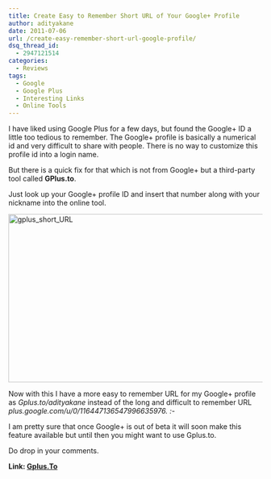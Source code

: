 ```yaml
---
title: Create Easy to Remember Short URL of Your Google+ Profile
author: adityakane
date: 2011-07-06
url: /create-easy-remember-short-url-google-profile/
dsq_thread_id:
  - 2947121514
categories:
  - Reviews
tags:
  - Google
  - Google Plus
  - Interesting Links
  - Online Tools
---
```

I have liked using Google Plus for a few days, but found the Google+ ID a little too tedious to remember. The Google+ profile is basically a numerical id and very difficult to share with people. There is no way to customize this profile id into a login name.

But there is a quick fix for that which is not from Google+ but a third-party tool called **GPlus.to**.

Just look up your Google+ profile ID and insert that number along with your nickname into the online tool.

[<img class="wp-image-51216" style="padding-left: 0px;padding-right: 0px;padding-top: 0px;border: 0px" src="http://cdn.devilsworkshop.org/files/2011/07/gplus_short_URL_thumb.png" border="0" alt="gplus_short_URL" width="540" height="334" />][1]

Now with this I have a more easy to remember URL for my Google+ profile as *Gplus.to/adityakane* instead of the long and difficult to remember URL *plus.google.com/u/0/116447136547996635976. <img src="http://devilsworkshop.org/wp-includes/images/smilies/simple-smile.png" alt=":-)" class="wp-smiley" style="height: 1em; max-height: 1em;" />*

I am pretty sure that once Google+ is out of beta it will soon make this feature available but until then you might want to use Gplus.to.

Do drop in your comments.

**Link: <a href="http://gplus.to" onclick="_gaq.push(['_trackEvent', 'outbound-article', 'http://gplus.to', 'Gplus.To']);" >Gplus.To</a>**

 [1]: http://cdn.devilsworkshop.org/files/2011/07/gplus_short_URL.png
